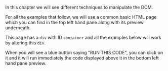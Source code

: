 In this chapter we will see different techniques to manipulate the DOM.

For all the examples that follow, we will use a common basic HTML page which you can find in the top left hand pane along with its preview underneath.

This page has a `div` with ID `container` and all the examples below will work by altering this `div`.

When you will see a blue button saying "RUN THIS CODE", you can click on it and it will run immediately the code displayed above it in the bottom left hand pane preview.